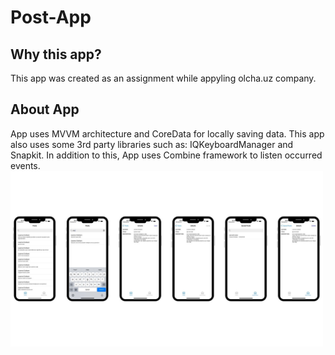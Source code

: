 # Post-App
## Why this app?
This app was created as an assignment while appyling olcha.uz company. 
## About App
App uses MVVM architecture and CoreData for locally saving data. This app also uses some 3rd party libraries such as: IQKeyboardManager and Snapkit. 
In addition to this, App uses Combine framework to listen occurred events. 
<img src = "https://github.com/ravshanmacos/Post-App/blob/8905df20980dbedc33b560d6f6685e1c818c4706/post_card_app.jpg" width = "500" />
